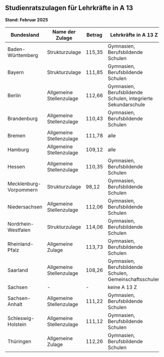 ## Studienratszulagen für Lehrkräfte in A 13

**Stand: Februar 2025**

| Bundesland | Name der Zulage | Betrag | Lehrkräfte in A 13 Z |
|---|---|---|---|
| Baden-Württemberg | Strukturzulage | 115,35 | Gymnasien, Berufsbildende Schulen |
| Bayern | Strukturzulage | 111,85 | Gymnasien, Berufsbildende Schulen |
| Berlin | Allgemeine Stellenzulage | 112,66 | Gymnasien, Berufsbildende Schulen, integrierte Sekundarschule |
| Brandenburg | Allgemeine Stellenzulage | 110,43 | Gymnasien, Berufsbildende Schulen |
| Bremen | Allgemeine Stellenzulage | 111,78 | alle |
| Hamburg | Allgemeine Stellenzulage | 109,12 | alle |
| Hessen | Allgemeine Stellenzulage | 110,35 | Gymnasien, Berufsbildende Schulen |
| Mecklenburg-Vorpommern | Strukturzulage | 98,12 | Gymnasien, Berufsbildende Schulen |
| Niedersachsen | Allgemeine Stellenzulage | 112,06 | Gymnasien, Berufsbildende Schulen |
| Nordrhein-Westfalen | Strukturzulage | 114,06 | Gymnasien, Berufsbildende Schulen |
| Rheinland-Pfalz | Allgemeine Zulage | 113,73 | Gymnasien, Berufsbildende Schulen |
| Saarland | Allgemeine Stellenzulage | 108,26 | Gymnasien, Berufsbildende Schulen, Gemeinschaftsschulen |
| Sachsen | - | - | keine A 13 Z |
| Sachsen-Anhalt | Allgemeine Stellenzulage | 111,22 | Gymnasien, Berufsbildende Schulen |
| Schleswig-Holstein | Allgemeine Stellenzulage | 111,12 | Gymnasien, Berufsbildende Schulen |
| Thüringen | Allgemeine Zulage | 112,26 | Gymnasien, Berufsbildende Schulen |